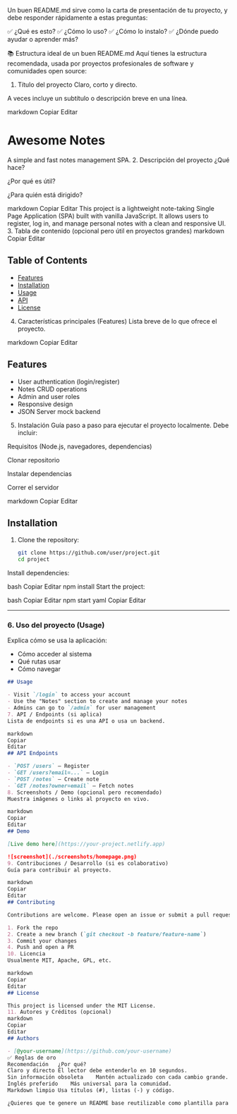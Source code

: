 Un buen README.md sirve como la carta de presentación de tu proyecto, y debe responder rápidamente a estas preguntas:

✅ ¿Qué es esto?
✅ ¿Cómo lo uso?
✅ ¿Cómo lo instalo?
✅ ¿Dónde puedo ayudar o aprender más?

📚 Estructura ideal de un buen README.md
Aquí tienes la estructura recomendada, usada por proyectos profesionales de software y comunidades open source:

1. Título del proyecto
Claro, corto y directo.

A veces incluye un subtítulo o descripción breve en una línea.

markdown
Copiar
Editar
# Awesome Notes
A simple and fast notes management SPA.
2. Descripción del proyecto
¿Qué hace?

¿Por qué es útil?

¿Para quién está dirigido?

markdown
Copiar
Editar
This project is a lightweight note-taking Single Page Application (SPA) built with vanilla JavaScript. It allows users to register, log in, and manage personal notes with a clean and responsive UI.
3. Tabla de contenido (opcional pero útil en proyectos grandes)
markdown
Copiar
Editar
## Table of Contents
- [Features](#features)
- [Installation](#installation)
- [Usage](#usage)
- [API](#api)
- [License](#license)
4. Características principales (Features)
Lista breve de lo que ofrece el proyecto.

markdown
Copiar
Editar
## Features
- User authentication (login/register)
- Notes CRUD operations
- Admin and user roles
- Responsive design
- JSON Server mock backend
5. Instalación
Guía paso a paso para ejecutar el proyecto localmente. Debe incluir:

Requisitos (Node.js, navegadores, dependencias)

Clonar repositorio

Instalar dependencias

Correr el servidor

markdown
Copiar
Editar
## Installation

1. Clone the repository:
   ```bash
   git clone https://github.com/user/project.git
   cd project
Install dependencies:

bash
Copiar
Editar
npm install
Start the project:

bash
Copiar
Editar
npm start
yaml
Copiar
Editar

---

### 6. **Uso del proyecto (Usage)**

Explica cómo se usa la aplicación:
- Cómo acceder al sistema
- Qué rutas usar
- Cómo navegar

```markdown
## Usage

- Visit `/login` to access your account
- Use the "Notes" section to create and manage your notes
- Admins can go to `/admin` for user management
7. API / Endpoints (si aplica)
Lista de endpoints si es una API o usa un backend.

markdown
Copiar
Editar
## API Endpoints

- `POST /users` — Register
- `GET /users?email=...` — Login
- `POST /notes` — Create note
- `GET /notes?owner=email` — Fetch notes
8. Screenshots / Demo (opcional pero recomendado)
Muestra imágenes o links al proyecto en vivo.

markdown
Copiar
Editar
## Demo

[Live demo here](https://your-project.netlify.app)

![screenshot](./screenshots/homepage.png)
9. Contribuciones / Desarrollo (si es colaborativo)
Guía para contribuir al proyecto.

markdown
Copiar
Editar
## Contributing

Contributions are welcome. Please open an issue or submit a pull request.

1. Fork the repo
2. Create a new branch (`git checkout -b feature/feature-name`)
3. Commit your changes
4. Push and open a PR
10. Licencia
Usualmente MIT, Apache, GPL, etc.

markdown
Copiar
Editar
## License

This project is licensed under the MIT License.
11. Autores y Créditos (opcional)
markdown
Copiar
Editar
## Authors

- [@your-username](https://github.com/your-username)
✅ Reglas de oro
Recomendación	¿Por qué?
Claro y directo	El lector debe entenderlo en 10 segundos.
Sin información obsoleta	Mantén actualizado con cada cambio grande.
Inglés preferido	Más universal para la comunidad.
Markdown limpio	Usa títulos (#), listas (-) y código.

¿Quieres que te genere un README base reutilizable como plantilla para tus futuros proyectos?
